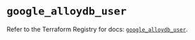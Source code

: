 # `google_alloydb_user`

Refer to the Terraform Registry for docs: [`google_alloydb_user`](https://registry.terraform.io/providers/hashicorp/google/6.13.0/docs/resources/alloydb_user).
